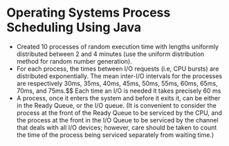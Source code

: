 # Operating Systems Process Scheduling Using Java 
- Created 10 processes of random execution time with lengths uniformly distributed between 2 and 4 minutes (use the uniform distribution method for random number generation).
- For each process, the times between I/O requests (i.e, CPU bursts) are distributed exponentially. The mean inter-I/O intervals for the processes are respectively 30ms, 35ms, 40ms, 45ms, 50ms, 55ms, 60ms, 65ms, 70ms, and 75ms.$$ Each time an I/O is needed it takes precisely 60 ms
- A process, once it enters the system and before it exits it, can be either in the Ready Queue, or the I/O queue. (It is convenient to consider the process at the front of the Ready Queue to be serviced by the CPU, and the process at the front in the I/O Queue to be serviced by the channel that deals with all I/O devices; however, care should be taken to count the time of the process being serviced separately from waiting time.)
